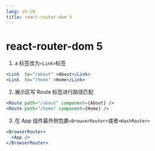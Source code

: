 ```yaml
---
lang: zh-CN
title: react-router-dom 5
---
```


# react-router-dom 5

1. a 标签改为`<Link>`标签

```jsx
<Link  to="/about" >About</Link>
<Link  to="/home" >Home</Link>
```

2. 展示区写 Route 标签进行路径匹配

```jsx
<Route path="/about" component={About} />
<Route path="/home" component={Home} />
```

3. 在 App 组件最外侧包裹`<BrowserRouter>`或者`<HashRouter>`

```jsx
<BrowserRouter>
  <App />
</BrowserRouter>
```
